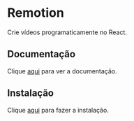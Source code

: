 # Remotion

Crie vídeos programaticamente no React.

## Documentação

Clique [aqui](https://github.com/remotion-dev/remotion) para ver a documentação.

## Instalação

Clique [aqui](https://www.npmjs.com/package/remotion) para fazer a instalação.
